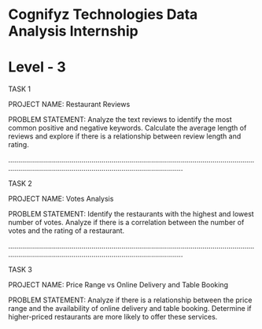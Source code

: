 # Cognifyz Technologies Data Analysis Internship
# Level - 3



TASK 1

PROJECT NAME: Restaurant Reviews

PROBLEM STATEMENT: Analyze the text reviews to identify the most common positive and negative keywords. Calculate the average length of reviews and explore if there is a relationship between review length and rating.

....................................................................................................................................................................................................................

TASK 2

PROJECT NAME: Votes Analysis

PROBLEM STATEMENT: Identify the restaurants with the highest and lowest number of votes. Analyze if there is a correlation between the number of votes and the rating of a restaurant.

....................................................................................................................................................................................................................

TASK 3

PROJECT NAME: Price Range vs Online Delivery and Table Booking

PROBLEM STATEMENT: Analyze if there is a relationship between the price range and the availability of online delivery and table booking. Determine if higher-priced restaurants are more likely to offer these services.
